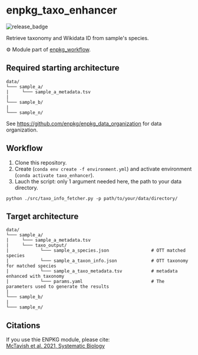 # enpkg_taxo_enhancer

![release_badge](https://img.shields.io/github/v/release/enpkg/enpkg_taxo_enhancer)

Retrieve taxonomy and Wikidata ID from sample's species.  

⚙️ Module part of [enpkg_workflow](https://github.com/enpkg/enpkg_workflow).  

## Required starting architecture

```
data/
└─── sample_a/
|     └─── sample_a_metadata.tsv
|
└─── sample_b/
|
└─── sample_n/
```
See https://github.com/enpkg/enpkg_data_organization for data organization.

## Workflow

1. Clone this repository.
2. Create (<code>conda env create -f environment.yml</code>) and activate environment (<code>conda activate taxo_enhancer</code>).
3. Lauch the script: only 1 argument needed here, the path to your data directory.

```console
python ./src/taxo_info_fetcher.py -p path/to/your/data/directory/
```

## Target architecture

```
data/
└─── sample_a/
|     └─── sample_a_metadata.tsv 
|     └─── taxo_output/
|            └─── sample_a_species.json                # OTT matched species
|            └─── sample_a_taxon_info.json             # OTT taxonomy for matched species
|            └─── sample_a_taxo_metadata.tsv           # metadata enhanced with taxonomy
|            └─── params.yaml                          # The parameters used to generate the results
|
└─── sample_b/
|
└─── sample_n/
```

## Citations
If you use thie ENPKG module, please cite:    
[McTavish et al. 2021, Systematic Biology](https://academic.oup.com/sysbio/article/70/6/1295/6273200)
